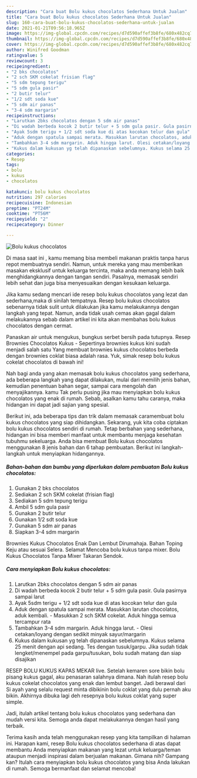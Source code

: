 ```yaml
---
description: "Cara buat Bolu kukus chocolatos Sederhana Untuk Jualan"
title: "Cara buat Bolu kukus chocolatos Sederhana Untuk Jualan"
slug: 160-cara-buat-bolu-kukus-chocolatos-sederhana-untuk-jualan
date: 2021-01-21T09:56:18.965Z
image: https://img-global.cpcdn.com/recipes/d7d590affef3b8fe/680x482cq70/bolu-kukus-chocolatos-foto-resep-utama.jpg
thumbnail: https://img-global.cpcdn.com/recipes/d7d590affef3b8fe/680x482cq70/bolu-kukus-chocolatos-foto-resep-utama.jpg
cover: https://img-global.cpcdn.com/recipes/d7d590affef3b8fe/680x482cq70/bolu-kukus-chocolatos-foto-resep-utama.jpg
author: Winifred Goodman
ratingvalue: 5
reviewcount: 3
recipeingredient:
- "2 bks chocolatos"
- "2 sch SKM cokelat frisian flag"
- "5 sdm tepung terigu"
- "5 sdm gula pasir"
- "2 butir telur"
- "1/2 sdt soda kue"
- "5 sdm air panas"
- "3-4 sdm margarin"
recipeinstructions:
- "Larutkan 2bks chocolatos dengan 5 sdm air panas"
- "Di wadah berbeda kocok 2 butir telur + 5 sdm gula pasir. Gula pasirnya sampai larut"
- "Ayak 5sdm terigu + 1/2 sdt soda kue di atas kocokan telur dan gula"
- "Aduk dengan spatula sampai merata. Masukkan larutan chocolatos, aduk kembali. Masukkan 2 sch SKM cokelat. Aduk hingga semua tercampur rata"
- "Tambahkan 3-4 sdm margarin. Aduk hingga larut. Olesi cetakan/loyang dengan sedikit minyak sayur/margarin"
- "Kukus dalam kukusan yg telah dipanaskan sebelumnya. Kukus selama 25 menit dengan api sedang. Tes dengan tusuk/garpu. Jika sudah tidak lengket/menempel pada garpu/tusukan, bolu sudah matang dan siap disajikan"
categories:
- Resep
tags:
- bolu
- kukus
- chocolatos

katakunci: bolu kukus chocolatos 
nutrition: 297 calories
recipecuisine: Indonesian
preptime: "PT24M"
cooktime: "PT56M"
recipeyield: "2"
recipecategory: Dinner

---
```



![Bolu kukus chocolatos](https://img-global.cpcdn.com/recipes/d7d590affef3b8fe/680x482cq70/bolu-kukus-chocolatos-foto-resep-utama.jpg)

Di masa  saat ini , kamu memang bisa membeli makanan praktis tanpa harus repot membuatnya sendiri. Namun, untuk mereka yang mau memberikan masakan eksklusif untuk keluarga tercinta, maka anda memang lebih baik menghidangkannya dengan tangan sendiri. Pasalnya, memasak sendiri lebih sehat dan juga bisa menyesuaikan dengan kesukaan keluarga.

Jika kamu sedang mencari ide resep bolu kukus chocolatos yang lezat dan sederhana,maka di sinilah tempatnya. Resep bolu kukus chocolatos  sebenarnya tidak sulit untuk dilakukan jika kamu melakukannya dengan langkah yang tepat. Namun, anda tidak usah cemas akan gagal dalam melakukannya 
sebab dalam artikel ini kita akan membahas bolu kukus chocolatos dengan cermat.  

Panaskan air untuk mengukus, bungkus serbet bersih pada tutupnya. Resep Brownies Chocolatos Kukus - Sepertinya brownies kukus kini sudah menjadi salah satu Yang membuat brownies kukus chocolatos berbeda dengan brownies coklat biasa adalah rasa. Yuk, simak resep bolu kukus cokelat chocolatos di bawah ini!

Nah bagi anda yang akan memasak bolu kukus chocolatos yang sederhana, ada beberapa langkah yang dapat dilakukan, mulai dari memilih jenis bahan, kemudian penentuan bahan segar, sampai cara mengolah dan menyajikannya. kamu Tak perlu pusing jika mau menyiapkan bolu kukus chocolatos yang enak di rumah. Sebab, asalkan kamu  tahu caranya, maka hidangan ini dapat jadi sajian yang spesial.

Berikut ini, ada beberapa tips dan trik dalam memasak caramembuat bolu kukus chocolatos yang siap dihidangkan. Sekarang, yuk kita coba ciptakan bolu kukus chocolatos sendiri di rumah. Tetap berbahan yang sederhana, hidangan ini bisa memberi manfaat untuk membantu menjaga kesehatan tubuhmu sekeluarga. Anda bisa membuat Bolu kukus chocolatos menggunakan 8 jenis bahan dan 6 tahap pembuatan. Berikut ini langkah-langkah untuk menyiapkan hidangannya.

<!--inarticleads1-->

##### Bahan-bahan dan bumbu yang diperlukan dalam pembuatan Bolu kukus chocolatos:

1. Gunakan 2 bks chocolatos
1. Sediakan 2 sch SKM cokelat (frisian flag)
1. Sediakan 5 sdm tepung terigu
1. Ambil 5 sdm gula pasir
1. Gunakan 2 butir telur
1. Gunakan 1/2 sdt soda kue
1. Gunakan 5 sdm air panas
1. Siapkan 3-4 sdm margarin


Brownies Kukus Chocolatos Enak Dan Lembut Dirumahaja. Bahan Toping Keju atau sesuai Selera. Selamat Mencoba bolu kukus tanpa mixer. Bolu Kukus Chocolatos Tanpa Mixer Takaran Sendok. 

<!--inarticleads2-->

##### Cara menyiapkan Bolu kukus chocolatos:

1. Larutkan 2bks chocolatos dengan 5 sdm air panas
1. Di wadah berbeda kocok 2 butir telur + 5 sdm gula pasir. Gula pasirnya sampai larut
1. Ayak 5sdm terigu + 1/2 sdt soda kue di atas kocokan telur dan gula
1. Aduk dengan spatula sampai merata. Masukkan larutan chocolatos, aduk kembali. - Masukkan 2 sch SKM cokelat. Aduk hingga semua tercampur rata
1. Tambahkan 3-4 sdm margarin. Aduk hingga larut. - Olesi cetakan/loyang dengan sedikit minyak sayur/margarin
1. Kukus dalam kukusan yg telah dipanaskan sebelumnya. Kukus selama 25 menit dengan api sedang. Tes dengan tusuk/garpu. Jika sudah tidak lengket/menempel pada garpu/tusukan, bolu sudah matang dan siap disajikan


RESEP BOLU KUKUS KAPAS MEKAR live. Setelah kemaren sore bikin bolu pisang kukus gagal, aku penasaran salahnya dimana. Nah itulah resep bolu kukus cokelat chocolatos yang enak dan lembut banget. Jadi berawal dari Si ayah yang selalu request minta dibikinin bolu coklat yang dulu pernah aku bikin. Akhirnya dibuka lagi deh resepnya bolu kukus coklat yang super simple. 

Jadi, itulah artikel tentang  bolu kukus chocolatos  yang sederhana dan mudah versi kita. Semoga anda dapat melakukannya dengan hasil yang terbaik. 

Terima kasih anda telah menggunakan resep yang kita tampilkan di halaman ini. Harapan kami, resep  Bolu kukus chocolatos sederhana di atas dapat membantu Anda menyiapkan makanan yang lezat untuk keluarga/teman ataupun menjadi inspirasi dalam berjualan makanan. Gimana nih? Gampang kan? Itulah cara menyiapkan bolu kukus chocolatos yang bisa Anda lakukan di rumah. Semoga bermanfaat dan selamat mencoba!

